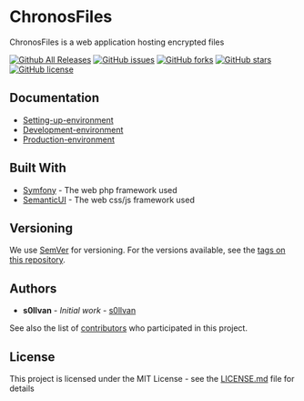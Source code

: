 # ChronosFiles

ChronosFiles is a web application hosting encrypted files

[![Github All Releases](https://img.shields.io/github/downloads/s0llvan/ChronosFiles/total.svg)](https://github.com/s0llvan/ChronosFiles)
[![GitHub issues](https://img.shields.io/github/issues/s0llvan/ChronosFiles.svg)](https://github.com/s0llvan/ChronosFiles/issues)
[![GitHub forks](https://img.shields.io/github/forks/s0llvan/ChronosFiles.svg)](https://github.com/s0llvan/ChronosFiles/network)
[![GitHub stars](https://img.shields.io/github/stars/s0llvan/ChronosFiles.svg)](https://github.com/s0llvan/ChronosFiles/stargazers)
[![GitHub license](https://img.shields.io/github/license/s0llvan/ChronosFiles.svg)](https://github.com/s0llvan/ChronosFiles/blob/master/LICENSE.md)

## Documentation

* [Setting-up-environment](https://github.com/s0llvan/ChronosFiles/wiki/Setting-up-environment)
* [Development-environment](https://github.com/s0llvan/ChronosFiles/wiki/Development-environment)
* [Production-environment](https://github.com/s0llvan/ChronosFiles/wiki/Production-environment)

## Built With

* [Symfony](https://symfony.com/doc/) - The web php framework used
* [SemanticUI](https://semantic-ui.com/) - The web css/js framework used

## Versioning

We use [SemVer](http://semver.org/) for versioning. For the versions available, see the [tags on this repository](https://github.com/s0llvan/ChronosFiles/tags). 

## Authors

* **s0llvan** - *Initial work* - [s0llvan](https://github.com/s0llvan)

See also the list of [contributors](https://github.com/s0llvan/ChronosFiles/contributors) who participated in this project.

## License

This project is licensed under the MIT License - see the [LICENSE.md](LICENSE.md) file for details
